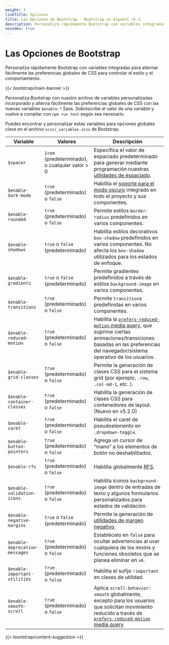 ```yaml
---
weight: 3
linkTitle: Opciones
title: Las Opciones de Bootstrap · Bootstrap en Español v5.3
description: Personaliza rápidamente Bootstrap con variables integradas para alternar fácilmente las preferencias globales de CSS para controlar el estilo y el comportamiento.
noindex: true
---
```


# Las Opciones de Bootstrap

Personaliza rápidamente Bootstrap con variables integradas para alternar fácilmente las preferencias globales de CSS para controlar el estilo y el comportamiento.

{{< bootstrap/main-banner >}}

Personaliza Bootstrap con nuestro archivo de variables personalizadas incorporado y alterna fácilmente las preferencias globales de CSS con las nuevas variables `$enable-*` Sass. Sobrescribe el valor de una variable y vuelve a compilar con `npm run test` según sea necesario.

Puedes encontrar y personalizar estas variables para opciones globales clave en el archivo `scss/_variables.scss` de Bootstrap.

| Variable                       | Valores                                        | Descripción                                                                                                                                                                                                                                 |
| ------------------------------ | ---------------------------------------------- | ------------------------------------------------------------------------------------------------------------------------------------------------------------------------------------------------------------------------------------------- |
| `$spacer`                      | `1rem` (predeterminado), o cualquier valor > 0 | Especifica el valor de espaciado predeterminado para generar mediante programación nuestras [utilidades de espaciado](/bootstrap/5.3/utilities/spacing).                                                                                    |
| `$enable-dark-mode`            | `true` (predeterminado) o `false`              | Habilita el [soporte para el modo oscuro](/bootstrap/5.3/customize/color-modes/#dark-mode) integrado en todo el proyecto y sus componentes.                                                                                                 |
| `$enable-rounded`              | `true` (predeterminado) o `false`              | Permite estilos `border-radius` predefinidos en varios componentes.                                                                                                                                                                         |
| `$enable-shadows`              | `true` o `false` (predeterminado)              | Habilita estilos decorativos `box-shadow` predefinidos en varios componentes. No afecta los `box-shadow` utilizados para los estados de enfoque.                                                                                            |
| `$enable-gradients`            | `true` o `false` (predeterminado)              | Permite gradientes predefinidos a través de estilos `background-image` en varios componentes.                                                                                                                                               |
| `$enable-transitions`          | `true` (predeterminado) o `false`              | Permite `transition`s predefinidas en varios componentes.                                                                                                                                                                                   |
| `$enable-reduced-motion`       | `true` (predeterminado) o `false`              | Habilita la [`prefers-reduced-motion` media query](/bootstrap/5.3/getting-started/accessibility/#reduced-motion), que suprime ciertas animaciones/transiciones basadas en las preferencias del navegador/sistema operativo de los usuarios. |
| `$enable-grid-classes`         | `true` (predeterminado) o `false`              | Permite la generación de clases CSS para el sistema grid (por ejemplo, `.row`, `.col-md-1`, etc. ).                                                                                                                                         |
| `$enable-container-classes`    | `true` (predeterminado) o `false`              | Habilita la generación de clases CSS para contenedores de layout. (Nuevo en v5.2.0)                                                                                                                                                         |
| `$enable-caret`                | `true` (predeterminado) o `false`              | Habilita el caret de pseudoelemento en `.dropdown-toggle`.                                                                                                                                                                                  |
| `$enable-button-pointers`      | `true` (predeterminado) o `false`              | Agrega un cursor de “mano” a los elementos de botón no deshabilitados.                                                                                                                                                                      |
| `$enable-rfs`                  | `true` (predeterminado) o `false`              | Habilita globalmente [RFS](/bootstrap/5.3/getting-started/rfs).                                                                                                                                                                             |
| `$enable-validation-icons`     | `true` (predeterminado) o `false`              | Habilita íconos `background-image` dentro de entradas de texto y algunos formularios personalizados para estados de validación.                                                                                                             |
| `$enable-negative-margins`     | `true` o `false` (predeterminado)              | Permite la generación de [utilidades de margen negativo](/bootstrap/5.3/utilities/spacing/#negative-margin).                                                                                                                                |
| `$enable-deprecation-messages` | `true` (predeterminado) o `false`              | Establécelo en `false` para ocultar advertencias al usar cualquiera de los mixins y funciones obsoletos que se planea eliminar en `v6`.                                                                                                     |
| `$enable-important-utilities`  | `true` (predeterminado) o `false`              | Habilita el sufijo `!important` en clases de utilidad.                                                                                                                                                                                      |
| `$enable-smooth-scroll`        | `true` (predeterminado) o `false`              | Aplica `scroll-behavior: smooth` globalmente, excepto para los usuarios que solicitan movimiento reducido a través de [`prefers-reduced-motion` media query](/bootstrap/5.3/getting-started/accessibility/#reduced-motion)                  |

{{< bootstrap/content-suggestion >}}

